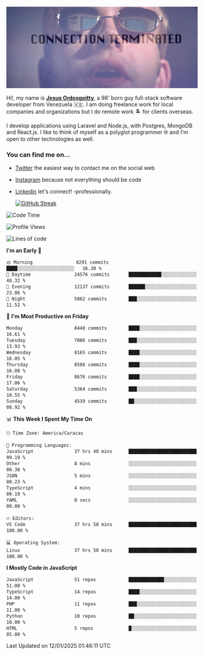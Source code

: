 ![hackers movie reference](./disconnected.jpg)

Hi!, my name is [**Jesus Ordosgoitty**](https://jodaz.dev), a 98' born guy full-stack software developer from Venezuela 🇻🇪. I am doing freelance work for local companies and organizations but I do remote work 🏝️ for clients overseas. 

I develop applications using Laravel and Node.js, with Postgres, MongoDB and React.js. I like to think of myself as a polyglot programmer 🌐 and I'm open to other technologies as well.

### You can find me on...

- [Twitter](https://twitter.com/jodaz_) the easiest way to contact me on the social web
- [Instagram](https://instagram.com/jodaz_) because not everything should be code
- [Linkedin](https://linkedin.com/in/jodaz) let's connect! -professionally.


    [![GitHub Streak](https://streak-stats.demolab.com?user=jodaz&theme=tokyonight)](https://git.io/streak-stats)

<!--START_SECTION:waka-->
![Code Time](http://img.shields.io/badge/Code%20Time-7%2C033%20hrs%2035%20mins-blue)

![Profile Views](http://img.shields.io/badge/Profile%20Views-0-blue)

![Lines of code](https://img.shields.io/badge/From%20Hello%20World%20I%27ve%20Written-83.1%20million%20lines%20of%20code-blue)

**I'm an Early 🐤** 

```text
🌞 Morning                8291 commits        ████░░░░░░░░░░░░░░░░░░░░░   16.30 % 
🌆 Daytime                24576 commits       ████████████░░░░░░░░░░░░░   48.32 % 
🌃 Evening                12137 commits       ██████░░░░░░░░░░░░░░░░░░░   23.86 % 
🌙 Night                  5862 commits        ███░░░░░░░░░░░░░░░░░░░░░░   11.52 % 
```
📅 **I'm Most Productive on Friday** 

```text
Monday                   8448 commits        ████░░░░░░░░░░░░░░░░░░░░░   16.61 % 
Tuesday                  7086 commits        ███░░░░░░░░░░░░░░░░░░░░░░   13.93 % 
Wednesday                8165 commits        ████░░░░░░░░░░░░░░░░░░░░░   16.05 % 
Thursday                 8588 commits        ████░░░░░░░░░░░░░░░░░░░░░   16.88 % 
Friday                   8676 commits        ████░░░░░░░░░░░░░░░░░░░░░   17.06 % 
Saturday                 5364 commits        ███░░░░░░░░░░░░░░░░░░░░░░   10.55 % 
Sunday                   4539 commits        ██░░░░░░░░░░░░░░░░░░░░░░░   08.92 % 
```


📊 **This Week I Spent My Time On** 

```text
🕑︎ Time Zone: America/Caracas

💬 Programming Languages: 
JavaScript               37 hrs 40 mins      █████████████████████████   99.19 % 
Other                    8 mins              ░░░░░░░░░░░░░░░░░░░░░░░░░   00.38 % 
JSON                     5 mins              ░░░░░░░░░░░░░░░░░░░░░░░░░   00.23 % 
TypeScript               4 mins              ░░░░░░░░░░░░░░░░░░░░░░░░░   00.19 % 
YAML                     0 secs              ░░░░░░░░░░░░░░░░░░░░░░░░░   00.00 % 

🔥 Editors: 
VS Code                  37 hrs 58 mins      █████████████████████████   100.00 % 

💻 Operating System: 
Linux                    37 hrs 58 mins      █████████████████████████   100.00 % 
```

**I Mostly Code in JavaScript** 

```text
JavaScript               51 repos            █████████████░░░░░░░░░░░░   51.00 % 
TypeScript               14 repos            ████░░░░░░░░░░░░░░░░░░░░░   14.00 % 
PHP                      11 repos            ███░░░░░░░░░░░░░░░░░░░░░░   11.00 % 
Python                   10 repos            ██░░░░░░░░░░░░░░░░░░░░░░░   10.00 % 
HTML                     5 repos             █░░░░░░░░░░░░░░░░░░░░░░░░   05.00 % 
```




 Last Updated on 12/01/2025 01:46:11 UTC
<!--END_SECTION:waka-->
